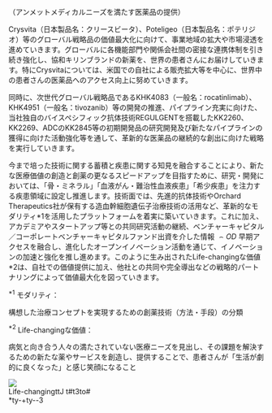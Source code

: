 （アンメットメディカルニーズを満たす医薬品の提供）

Crysvita（日本製品名：クリースビータ）、Poteligeo（日本製品名：ポテリジオ）等のグローバル戦略品の価値最大化に向けて、事業地域の拡大や市場浸透を進めていきます。グローバルに各機能部門や関係会社間の密接な連携体制を引き続き強化し、協和キリンブランドの新薬を、世界の患者さんにお届けしていきます。特にCrysvitaについては、米国での自社による販売拡大等を中心に、世界中の患者さんの医薬品へのアクセス向上に努めていきます。

同時に、次世代グローバル戦略品であるKHK4083（一般名：rocatinlimab）、KHK4951（一般名：tivozanib）等の開発の推進、パイプライン充実に向けた、当社独自のバイスペシフィック抗体技術REGULGENTを搭載したKK2260、KK2269、ADCのKK2845等の初期開発品の研究開発及び新たなパイプラインの獲得に向けた活動強化等を通して、革新的な医薬品の継続的な創出に向けた戦略を実行していきます。

今まで培った技術に関する蓄積と疾患に関する知見を融合することにより、新たな医療価値の創造と創薬の更なるスピードアップを目指すために、研究・開発においては、「骨・ミネラル」「血液がん・難治性血液疾患」「希少疾患」を注力する疾患領域に設定し推進します。技術面では、先進的抗体技術やOrchard Therapeutics社が保有する造血幹細胞遺伝子治療技術の活用など、革新的なモダリティ\*1を活用したプラットフォームを着実に築いていきます。これに加え、アカデミアやスタートアップ等との共同研究活動の継続、ベンチャーキャピタル／コーポレートベンチャーキャピタルファンド出資を介した情報 $\frown O D$ 早期アクセスを融合し、進化したオープンイノベーション活動を通じて、イノベーションの加速と強化を推し進めます。このように生み出されたLife-changingな価値\*2は、自社での価値提供に加え、他社との共同や完全導出などの戦略的パートナリングによって価値最大化を図っていきます。

$^ { * 1 }$ モダリティ：

構想した治療コンセプトを実現するための創薬技術（方法・手段）の分類

$^ { * 2 }$ Life-changingな価値：

病気と向き合う人々の満たされていない医療ニーズを見出し、その課題を解決するための新たな薬やサービスを創造し、提供することで、患者さんが「生活が劇的に良くなった」と感じ笑顔になること

![](images/c69e32d7882207768e6b8222a5f5a3153ddf6b502d07b56bcc2e70655733b004.jpg)  
Life-changingttJ t#t3to#   
\*ty-+ty--3